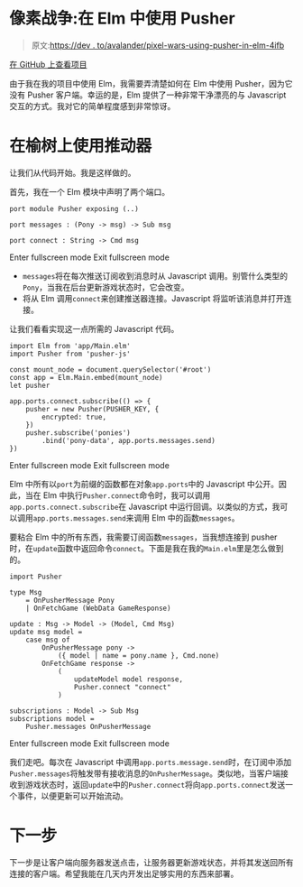 # 像素战争:在 Elm 中使用 Pusher

> 原文:[https://dev . to/avalander/pixel-wars-using-pusher-in-elm-4ifb](https://dev.to/avalander/pixel-wars-using-pusher-in-elm-4ifb)

[在 GitHub 上查看项目](https://github.com/Avalander/pixel-wars)

由于我在我的项目中使用 Elm，我需要弄清楚如何在 Elm 中使用 Pusher，因为它没有 Pusher 客户端。幸运的是，Elm 提供了一种非常干净漂亮的与 Javascript 交互的方式。我对它的简单程度感到非常惊讶。

# 在榆树上使用推动器

让我们从代码开始。我是这样做的。

首先，我在一个 Elm 模块中声明了两个端口。

```
port module Pusher exposing (..)

port messages : (Pony -> msg) -> Sub msg

port connect : String -> Cmd msg 
```

Enter fullscreen mode Exit fullscreen mode

*   `messages`将在每次推送订阅收到消息时从 Javascript 调用。别管什么类型的`Pony`，当我在后台更新游戏状态时，它会改变。
*   将从 Elm 调用`connect`来创建推送器连接。Javascript 将监听该消息并打开连接。

让我们看看实现这一点所需的 Javascript 代码。

```
import Elm from 'app/Main.elm'
import Pusher from 'pusher-js'

const mount_node = document.querySelector('#root')
const app = Elm.Main.embed(mount_node)
let pusher

app.ports.connect.subscribe(() => {
    pusher = new Pusher(PUSHER_KEY, {
        encrypted: true,
    })
    pusher.subscribe('ponies')
        .bind('pony-data', app.ports.messages.send)
}) 
```

Enter fullscreen mode Exit fullscreen mode

Elm 中所有以`port`为前缀的函数都在对象`app.ports`中的 Javascript 中公开。因此，当在 Elm 中执行`Pusher.connect`命令时，我可以调用`app.ports.connect.subscribe`在 Javascript 中运行回调。以类似的方式，我可以调用`app.ports.messages.send`来调用 Elm 中的函数`messages`。

要粘合 Elm 中的所有东西，我需要订阅函数`messages`，当我想连接到 pusher 时，在`update`函数中返回命令`connect`。下面是我在我的`Main.elm`里是怎么做到的。

```
import Pusher

type Msg
    = OnPusherMessage Pony
    | OnFetchGame (WebData GameResponse)

update : Msg -> Model -> (Model, Cmd Msg)
update msg model =
    case msg of
        OnPusherMessage pony ->
            ({ model | name = pony.name }, Cmd.none)
        OnFetchGame response ->
            (
                updateModel model response,
                Pusher.connect "connect"
            )

subscriptions : Model -> Sub Msg
subscriptions model =
    Pusher.messages OnPusherMessage 
```

Enter fullscreen mode Exit fullscreen mode

我们走吧。每次在 Javascript 中调用`app.ports.message.send`时，在订阅中添加`Pusher.messages`将触发带有接收消息的`OnPusherMessage`。类似地，当客户端接收到游戏状态时，返回`update`中的`Pusher.connect`将向`app.ports.connect`发送一个事件，以便更新可以开始流动。

# 下一步

下一步是让客户端向服务器发送点击，让服务器更新游戏状态，并将其发送回所有连接的客户端。希望我能在几天内开发出足够实用的东西来部署。